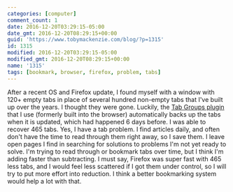 ```yaml
---
categories: [computer]
comment_count: 1
date: 2016-12-20T03:29:15-05:00
date_gmt: 2016-12-20T08:29:15+00:00
guid: 'https://www.tobymackenzie.com/blog/?p=1315'
id: 1315
modified: 2016-12-20T03:29:15-05:00
modified_gmt: 2016-12-20T08:29:15+00:00
name: '1315'
tags: [bookmark, browser, firefox, problem, tabs]
---
```


After a recent OS and Firefox update, I found myself with a window with 120+ empty tabs in place of several hundred non-empty tabs that I've built up over the years.  I thought they were gone.  Luckily, the [Tab Groups plugin](https://addons.mozilla.org/en-US/firefox/addon/tab-groups-panorama/) that I use (formerly built into the browser) automatically backs up the tabs when it is updated, which had happened 6 days before.  I was able to recover 465 tabs.  Yes, I have a tab problem.  I find articles daily, and often don't have the time to read through them right away, so I save them.  I leave open pages I find in searching for solutions to problems I'm not yet ready to solve.  I'm trying to read through or bookmark tabs over time, but I think I'm adding faster than subtracting.  I must say, Firefox was super fast with 465 less tabs, and I would feel less scattered if I got them under control, so I will try to put more effort into reduction.  I think a better bookmarking system would help a lot with that.
